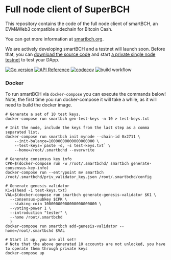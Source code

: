 # Full node client of SuperBCH

This repository contains the code of the full node client of smartBCH, an EVM&amp;Web3 compatible sidechain for Bitcoin Cash.

You can get more information at [smartbch.org](https://smartbch.org).

We are actively developing smartBCH and a testnet will launch soon. Before that, you can [download the source code](https://github.com/smartbch/smartbch/releases/tag/v0.1.0) and start [a private single node testnet](https://docs.smartbch.org/smartbch/developers-guide/runsinglenode) to test your DApp.

[![Go version](https://img.shields.io/badge/go-1.16-blue.svg)](https://golang.org/)
[![API Reference](https://camo.githubusercontent.com/915b7be44ada53c290eb157634330494ebe3e30a/68747470733a2f2f676f646f632e6f72672f6769746875622e636f6d2f676f6c616e672f6764646f3f7374617475732e737667)](https://pkg.go.dev/github.com/smartbch/smartbch)
[![codecov](https://codecov.io/gh/smartbch/smartbch/branch/cover/graph/badge.svg)](https://codecov.io/gh/smartbch/smartbch)
![build workflow](https://github.com/smartbch/smartbch/actions/workflows/main.yml/badge.svg)

### Docker

To run smartBCH via `docker-compose` you can execute the commands below! Note, the first time you run docker-compose it will take a while, as it will need to build the docker image.

```
# Generate a set of 10 test keys.
docker-compose run smartbch gen-test-keys -n 10 > test-keys.txt

# Init the node, include the keys from the last step as a comma separated list.
docker-compose run smartbch init mynode --chain-id 0x2711 \
    --init-balance=10000000000000000000 \
    --test-keys=`paste -d, -s test-keys.txt` \
    --home=/root/.smartbchd --overwrite

# Generate consensus key info
CPK=$(docker-compose run -w /root/.smartbchd/ smartbch generate-consensus-key-info)
docker-compose run --entrypoint mv smartbch /root/.smartbchd/priv_validator_key.json /root/.smartbchd/config

# Generate genesis validator
K1=$(head -1 test-keys.txt)
VAL=$(docker-compose run smartbch generate-genesis-validator $K1 \
  --consensus-pubkey $CPK \
  --staking-coin 10000000000000000000000 \
  --voting-power 1 \
  --introduction "tester" \
  --home /root/.smartbchd
  )
docker-compose run smartbch add-genesis-validator --home=/root/.smartbchd $VAL

# Start it up, you are all set!
# Note that the above generated 10 accounts are not unlocked, you have to operate them through private keys
docker-compose up
```
